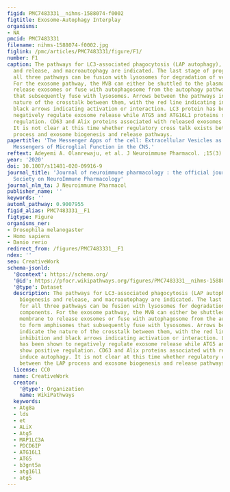```yaml
---
figid: PMC7483331__nihms-1588074-f0002
figtitle: Exosome-Autophagy Interplay
organisms:
- NA
pmcid: PMC7483331
filename: nihms-1588074-f0002.jpg
figlink: /pmc/articles/PMC7483331/figure/F1/
number: F1
caption: The pathways for LC3-associated phagocytosis (LAP autophagy), exosome biogenesis
  and release, and macroautophagy are indicated. The last stage of progression for
  all three pathways can be fusion with lysosomes for degradation of vesicular components.
  For the exosome pathway, the MVB can either be shuttled to the plasma membrane to
  release exosomes or fuse with autophagosome from the autophagy pathway to form amphisomes
  that subsequently fuse with lysosomes. Arrows between the pathways indicate the
  nature of the crosstalk between them, with the red line indicating inhibition and
  black arrows indicating activation or interaction. LC3 protein has been shown to
  negatively regulate exosome release while ATG5 and ATG16L1 proteins show positive
  regulation. CD63 and Alix proteins associated with released exosomes induce autophagy.
  It is not clear at this time whether regulatory cross talk exists between the LAP
  process and exosome biogenesis and release pathways.
papertitle: 'The Messenger Apps of the cell: Extracellular Vesicles as Regulatory
  Messengers of Microglial Function in the CNS.'
reftext: Adeyemi A. Olanrewaju, et al. J Neuroimmune Pharmacol. ;15(3):473-486.
year: '2020'
doi: 10.1007/s11481-020-09916-9
journal_title: 'Journal of neuroimmune pharmacology : the official journal of the
  Society on NeuroImmune Pharmacology'
journal_nlm_ta: J Neuroimmune Pharmacol
publisher_name: ''
keywords: ''
automl_pathway: 0.9007955
figid_alias: PMC7483331__F1
figtype: Figure
organisms_ner:
- Drosophila melanogaster
- Homo sapiens
- Danio rerio
redirect_from: /figures/PMC7483331__F1
ndex: ''
seo: CreativeWork
schema-jsonld:
  '@context': https://schema.org/
  '@id': https://pfocr.wikipathways.org/figures/PMC7483331__nihms-1588074-f0002.html
  '@type': Dataset
  description: The pathways for LC3-associated phagocytosis (LAP autophagy), exosome
    biogenesis and release, and macroautophagy are indicated. The last stage of progression
    for all three pathways can be fusion with lysosomes for degradation of vesicular
    components. For the exosome pathway, the MVB can either be shuttled to the plasma
    membrane to release exosomes or fuse with autophagosome from the autophagy pathway
    to form amphisomes that subsequently fuse with lysosomes. Arrows between the pathways
    indicate the nature of the crosstalk between them, with the red line indicating
    inhibition and black arrows indicating activation or interaction. LC3 protein
    has been shown to negatively regulate exosome release while ATG5 and ATG16L1 proteins
    show positive regulation. CD63 and Alix proteins associated with released exosomes
    induce autophagy. It is not clear at this time whether regulatory cross talk exists
    between the LAP process and exosome biogenesis and release pathways.
  license: CC0
  name: CreativeWork
  creator:
    '@type': Organization
    name: WikiPathways
  keywords:
  - Atg8a
  - lds
  - et
  - ALiX
  - Atg5
  - MAP1LC3A
  - PDCD6IP
  - ATG16L1
  - ATG5
  - b3gnt5a
  - atg16l1
  - atg5
---
```

